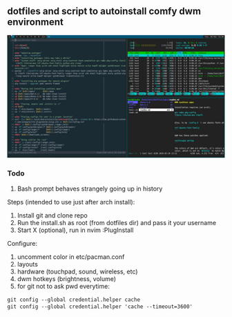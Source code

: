 ## dotfiles and script to autoinstall comfy dwm environment

![Screenshot of my setup](screenshot.jpg)

### Todo
1. Bash prompt behaves strangely going up in history

Steps (intended to use just after arch install):
1. Install git and clone repo
1. Run the install.sh as root (from dotfiles dir) and pass it your username
1. Start X (optional), run in nvim :PlugInstall

Configure:
1. uncomment color in etc/pacman.conf
1. layouts
1. hardware (touchpad, sound, wireless, etc)
1. dwm hotkeys (brightness, volume)
1. for git not to ask pwd everytime:
```
git config --global credential.helper cache
git config --global credential.helper 'cache --timeout=3600'
```

